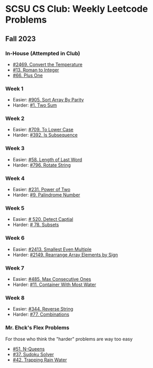 # SCSU CS Club: Weekly Leetcode Problems
## Fall 2023
### In-House (Attempted in Club)
- [#2469. Convert the Temperature](https://leetcode.com/problems/convert-the-temperature/description/)
- [#13. Roman to Integer](https://leetcode.com/problems/roman-to-integer/description/)
- [#66. Plus One](https://leetcode.com/problems/plus-one/description/)

### Week 1
- Easier:	[#905. Sort Array By Parity](https://leetcode.com/problems/sort-array-by-parity/description/)
- Harder:	[#1. Two Sum](https://leetcode.com/problems/two-sum/description/)

### Week 2
- Easier:	[#709. To Lower Case](https://leetcode.com/problems/to-lower-case/description/)
- Harder:	[#392. Is Subsequence](https://leetcode.com/problems/is-subsequence/description/)

### Week 3
- Easier:	[#58. Length of Last Word](https://leetcode.com/problems/length-of-last-word/description/)
- Harder:	[#796. Rotate String](https://leetcode.com/problems/rotate-string/description/)

### Week 4
- Easier: [#231. Power of Two](https://leetcode.com/problems/power-of-two/)
- Harder: [#9. Palindrome Number](https://leetcode.com/problems/palindrome-number/description/)

### Week 5
- Easier: [# 520. Detect Captial](https://leetcode.com/problems/detect-capital/description/)
- Harder: [# 78. Subsets](https://leetcode.com/problems/subsets/description/)

### Week 6
- Easier: [#2413. Smallest Even Multiple](https://leetcode.com/problems/smallest-even-multiple/description/)
- Harder: [#2149. Rearrange Array Elements by Sign](https://leetcode.com/problems/rearrange-array-elements-by-sign/description/)

### Week 7
- Easier: [#485. Max Consecutive Ones](https://leetcode.com/problems/max-consecutive-ones/description/)
- Harder: [#11. Container With Most Water](https://leetcode.com/problems/container-with-most-water/description/)

### Week 8
- Easier: [#344. Reverse String](https://leetcode.com/problems/reverse-string/description/)
- Harder: [#77. Combinations](https://leetcode.com/problems/combinations/description/)

### Mr. Ehck's Flex Problems
For those who think the "harder" problems are way too easy

- [#51. N-Queens](https://leetcode.com/problems/n-queens/description/)
- [#37. Sudoku Solver](https://leetcode.com/problems/sudoku-solver/description/)
- [#42. Trapping Rain Water](https://leetcode.com/problems/trapping-rain-water/description/)